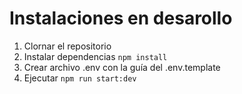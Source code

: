 # Instalaciones en desarollo

1. Clornar el repositorio
2. Instalar dependencias ```npm install```
3. Crear archivo .env con la guía del .env.template
4. Ejecutar ```npm run start:dev```
